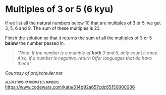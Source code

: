 # Multiples of 3 or 5 (6 kyu)

If we list all the natural numbers below 10 that are multiples of 3 or 5, we get 3, 5, 6 and 9. The sum of these multiples is 23.

Finish the solution so that it returns the sum of all the multiples of 3 or 5 **below** the number passed in.

> _"Note: If the number is a multiple of **both** 3 and 5, only count it once. Also, if a number is negative, return 0(for languages that do have them)"_

_Courtesy of projecteuler.net_

<small>`ALGORITHMS` `MATHEMATICS` `NUMBERS`</small> \
https://www.codewars.com/kata/514b92a657cdc65150000006
